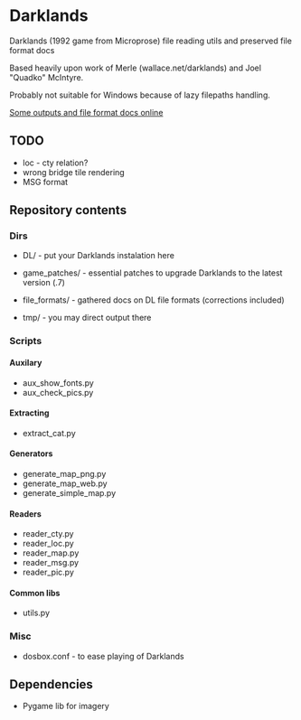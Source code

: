 # Darklands
Darklands (1992 game from Microprose) file reading utils and preserved file format docs

Based heavily upon work of Merle (wallace.net/darklands) and Joel "Quadko" McIntyre.

Probably not suitable for Windows because of lazy filepaths handling.

[Some outputs and file format docs online](http://wendigo.online-siesta.com/darklands/)


## TODO
* loc - cty relation?
* wrong bridge tile rendering
* MSG format

## Repository contents

### Dirs
* DL/ - put your Darklands instalation here
* game_patches/ - essential patches to upgrade Darklands to the latest version (.7)

* file_formats/ - gathered docs on DL file formats (corrections included)

* tmp/ - you may direct output there


### Scripts
#### Auxilary
* aux_show_fonts.py
* aux_check_pics.py

#### Extracting
* extract_cat.py

#### Generators
* generate_map_png.py
* generate_map_web.py
* generate_simple_map.py

#### Readers
* reader_cty.py
* reader_loc.py
* reader_map.py
* reader_msg.py
* reader_pic.py

#### Common libs
* utils.py


### Misc
* dosbox.conf - to ease playing of Darklands

## Dependencies
* Pygame lib for imagery

